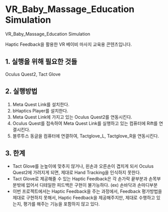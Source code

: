# VR_Baby_Massage_Education Simulation

VR_Baby_Massage_Education Simulation

Haptic Feedback을 활용한 VR 베이비 마사지 교육용 콘텐츠입니다.

## 1. 실행을 위해 필요한 것들
Oculus Quest2, Tact Glove

## 2. 실행방법
1. Meta Quest Link를 설치한다.
2. bHaptics Player를 설치한다.
3. Meta Quest Link에 가지고 있는 Oculus Quest2를 연동시킨다.
4. Oculus Quest를 접속하여 Meta Quest Link를 실행하고 있는 컴퓨터에 Rift를 연결시킨다.
5. 블루투스 동글을 컴퓨터에 연결하여, Tactglove_L, Tactglove_R을 연동시킨다.


## 3. 한계
- Tact Glove를 눈높이에 맞추지 않거나, 왼손과 오른손이 겹치게 되서 Oculus Quest2에 가려지게 되면, 제대로 Hand Tracking을 인식하지 못한다.
- Tact Glove로 제공해줄 수 있는 Haptic Feedback은 각 손가락 끝부분과 손목부분밖에 없어서 디테일한 피드백은 구현이 불가능하다. (ex) 손바닥과 손마디부분
- 이번 프로젝트에서는 Haptic Feedback을 주는 과정에서, Feedback 평가방법을 제대로 구현하지 못해서, Haptic Feedback을 제공해주지만, 
제대로 수행하고 있는지, 평가를 해주는 기능을 포함하지 않고 있다.
